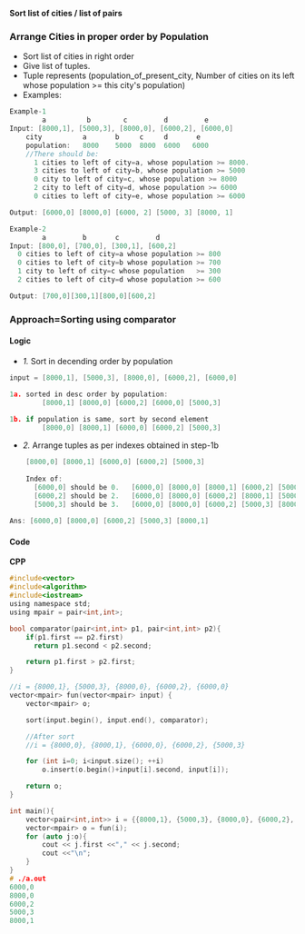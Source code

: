 **Sort list of cities / list of pairs**

### Arrange Cities in proper order by Population
- Sort list of cities in right order
- Give list of tuples. 
- Tuple represents (population_of_present_city, Number of cities on its left whose population >= this city's population)
- Examples:
```c
Example-1
        a          b        c         d         e
Input: [8000,1], [5000,3], [8000,0], [6000,2], [6000,0]
    city          a       b     c     d       e
    population:   8000    5000  8000  6000   6000
    //There should be:
      1 cities to left of city=a, whose population >= 8000.
      3 cities to left of city=b, whose population >= 5000
      0 city to left of city=c, whose population >= 8000
      2 city to left of city=d, whose population >= 6000      
      0 cities to left of city=e, whose population >= 6000

Output: [6000,0] [8000,0] [6000, 2] [5000, 3] [8000, 1]

Example-2
        a         b       c         d
Input: [800,0], [700,0], [300,1], [600,2]
  0 cities to left of city=a whose population >= 800
  0 cities to left of city=b whose population >= 700
  1 city to left of city=c whose population   >= 300
  2 cities to left of city=d whose population >= 600

Output: [700,0][300,1][800,0][600,2]
```

### Approach=Sorting using comparator
#### Logic
- _1._ Sort in decending order by population
```c
input = [8000,1], [5000,3], [8000,0], [6000,2], [6000,0]

1a. sorted in desc order by population:
        [8000,1] [8000,0] [6000,2] [6000,0] [5000,3]
        
1b. if population is same, sort by second element
        [8000,0] [8000,1] [6000,0] [6000,2] [5000,3]
```
- _2._ Arrange tuples as per indexes obtained in step-1b
```c
    [8000,0] [8000,1] [6000,0] [6000,2] [5000,3]
    
    Index of:
      [6000,0] should be 0.   [6000,0] [8000,0] [8000,1] [6000,2] [5000,3]
      [6000,2] should be 2.   [6000,0] [8000,0] [6000,2] [8000,1] [5000,3]
      [5000,3] should be 3.   [6000,0] [8000,0] [6000,2] [5000,3] [8000,1]
      
Ans: [6000,0] [8000,0] [6000,2] [5000,3] [8000,1]
```

#### Code
**CPP**
```c
#include<vector>
#include<algorithm>
#include<iostream>
using namespace std;
using mpair = pair<int,int>;

bool comparator(pair<int,int> p1, pair<int,int> p2){
    if(p1.first == p2.first)
      return p1.second < p2.second;

    return p1.first > p2.first;
}

//i = {8000,1}, {5000,3}, {8000,0}, {6000,2}, {6000,0}
vector<mpair> fun(vector<mpair> input) {
    vector<mpair> o;

    sort(input.begin(), input.end(), comparator);

    //After sort
    //i = {8000,0}, {8000,1}, {6000,0}, {6000,2}, {5000,3}

    for (int i=0; i<input.size(); ++i)
        o.insert(o.begin()+input[i].second, input[i]);

    return o;
}

int main(){
    vector<pair<int,int>> i = {{8000,1}, {5000,3}, {8000,0}, {6000,2}, {6000,0}};
    vector<mpair> o = fun(i);
    for (auto j:o){
        cout << j.first <<"," << j.second;
        cout <<"\n";
    }
}
# ./a.out
6000,0
8000,0
6000,2
5000,3
8000,1
```
